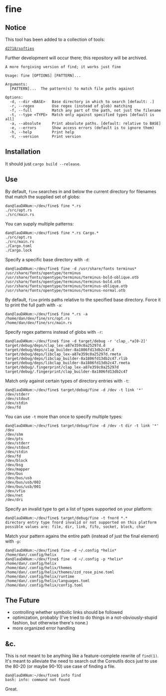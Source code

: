 # fine

## Notice

This tool has been added to a collection of tools:

[`d2718/softies`](https://github.com/d2718/softies)

Further development will occur there; this repository will be archived.

```text
A more forgiving version of find; it works just fine

Usage: fine [OPTIONS] [PATTERN]...

Arguments:
  [PATTERN]...  The pattern(s) to match file paths against

Options:
  -d, --dir <BASE>   Base directory in which to search [default: .]
  -r, --regex        Use regex (instead of glob) matching
  -f, --full         Match any part of the path, not just the filename
  -t, --type <TYPE>  Match only against specified types [default is all]
  -a, --absolute     Print absolute paths. [default: relative to BASE]
  -e, --errors       Show access errors (default is to ignore them)
  -h, --help         Print help
  -V, --version      Print version
```

## Installation

It should just `cargo build --release`.

## Use

By default, `fine` searches in and below the current directory for filenames
that match the supplied set of globs:

```text
dan@lauDANum:~/dev/fine$ fine *.rs
./src/opt.rs
./src/main.rs
```

You can supply multiple patterns:

```text
dan@lauDANum:~/dev/fine$ fine *.rs Cargo.*
./src/opt.rs
./src/main.rs
./Cargo.toml
./Cargo.lock
```

Specify a specific base directory with `-d`:

```text
dan@lauDANum:~/dev/fine$ fine -d /usr/share/fonts terminus*
/usr/share/fonts/opentype/terminus
/usr/share/fonts/opentype/terminus/terminus-bold-oblique.otb
/usr/share/fonts/opentype/terminus/terminus-bold.otb
/usr/share/fonts/opentype/terminus/terminus-oblique.otb
/usr/share/fonts/opentype/terminus/terminus-normal.otb
```

By default, `fine` prints paths relative to the specified base directory.
Force it to print the full path with `-a`:

```text
dan@lauDANum:~/dev/fine$ fine *.rs -a
/home/dan/dev/fine/src/opt.rs
/home/dan/dev/fine/src/main.rs
```

Specify regex patterns instead of globs with `-r`:

```text
dan@lauDANum:~/dev/fine$ fine -d target/debug -r 'clap_.*a[0-2]'
target/debug/deps/clap_lex-a87e359c0a25297d.d
target/debug/deps/clap_builder-8a1806fd13db2c47.d
target/debug/deps/libclap_lex-a87e359c0a25297d.rmeta
target/debug/deps/libclap_builder-8a1806fd13db2c47.rlib
target/debug/deps/libclap_builder-8a1806fd13db2c47.rmeta
target/debug/.fingerprint/clap_lex-a87e359c0a25297d
target/debug/.fingerprint/clap_builder-8a1806fd13db2c47
```

Match only against certain types of directory entries with `-t`:

```text
dan@lauDANum:~/dev/fine$ target/debug/fine -d /dev -t link '*'
/dev/stderr
/dev/stdout
/dev/stdin
/dev/fd
```

You can use `-t` more than once to specify multiple types:

```text
dan@lauDANum:~/dev/fine$ target/debug/fine -d /dev -t dir -t link '*'
/dev
/dev/shm
/dev/pts
/dev/stderr
/dev/stdout
/dev/stdin
/dev/fd
/dev/block
/dev/bsg
/dev/mapper
/dev/bus
/dev/bus/usb
/dev/bus/usb/002
/dev/bus/usb/001
/dev/vfio
/dev/net
/dev/dri
```

Specify an invalid type to get a list of types supported on your platform:

```text
dan@lauDANum:~/dev/fine$ target/debug/fine -t fnord *.*
directory entry type fnord invalid or not supported on this platform
possible values are: file, dir, link, fifo, socket, block, char
```

Match your pattern agains the entire path (instead of just the final
element) with `-p`:

```text
dan@lauDANum:~/dev/fine$ fine -d ~/.config *helix*
/home/dan/.config/helix
dan@lauDANum:~/dev/fine$ fine -d ~/.config -p *helix*
/home/dan/.config/helix
/home/dan/.config/helix/themes
/home/dan/.config/helix/themes/zzd_rose_pine.toml
/home/dan/.config/helix/runtime
/home/dan/.config/helix/languages.toml
/home/dan/.config/helix/config.toml
```

## The Future

  * controlling whether symbolic links should be followed
  * optimization, probably (I've tried to do things in a
    not-obviously-stupid fashion, but otherwise there's none.)
  * more organized error handling

## &c.

This is not meant to be anything like a feature-complete rewrite
of `find(1)`. It's meant to alleviate the need to search out the
Coreutils docs just to use the 80-20 (or maybe 90-10) use case of
finding a file.

```text
dan@lauDANum:~/dev/fine$ info find
bash: info: command not found
```

Great.